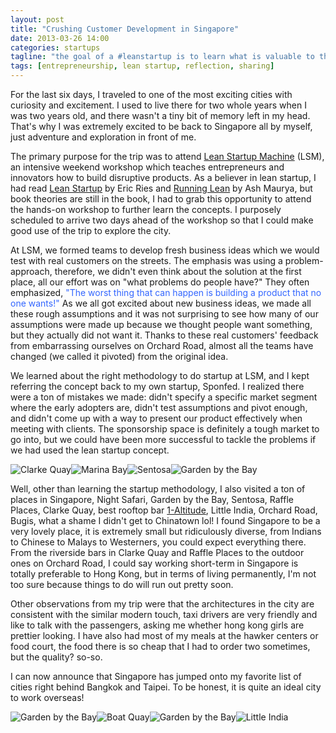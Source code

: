 ```yaml
---
layout: post
title: "Crushing Customer Development in Singapore"
date: 2013-03-26 14:00
categories: startups
tagline: "the goal of a #leanstartup is to learn what is valuable to the customer"
tags: [entrepreneurship, lean startup, reflection, sharing]
---
```


For the last six days, I traveled to one of the most exciting cities with curiosity and excitement. I used to live there for two whole years when I was two years old, and there wasn't a tiny bit of memory left in my head. That's why I was extremely excited to be back to Singapore all by myself, just adventure and exploration in front of me.

The primary purpose for the trip was to attend <a href="http://leanstartupmachine.com/" target="_blank">Lean Startup Machine</a> (LSM), an intensive weekend workshop which teaches entrepreneurs and innovators how to build disruptive products. As a believer in lean startup, I had read <a href="http://theleanstartup.com/" target="_blank">Lean Startup</a> by Eric Ries and <a href="http://www.amazon.com/Running-Lean-Iterate-Works-OReilly/dp/1449305172" target="_blank">Running Lean</a> by Ash Maurya, but book theories are still in the book, I had to grab this opportunity to attend the hands-on workshop to further learn the concepts. I purposely scheduled to arrive two days ahead of the workshop so that I could make good use of the trip to explore the city.

At LSM, we formed teams to develop fresh business ideas which we would test with real customers on the streets. The emphasis was using a problem-approach, therefore, we didn't even think about the solution at the first place, all our effort was on "what problems do people have?" They often emphasized, <span style="color: #3366ff;">"The worst thing that can happen is building a product that no one wants!"</span> As we all got excited about new business ideas, we made all these rough assumptions and it was not surprising to see how many of our assumptions were made up because we thought people want something, but they actually did not want it. Thanks to these real customers' feedback from embarrassing ourselves on Orchard Road, almost all the teams have changed (we called it pivoted) from the original idea.

We learned about the right methodology to do startup at LSM, and I kept referring the concept back to my own startup, Sponfed. I realized there were a ton of mistakes we made: didn't specify a specific market segment where the early adopters are, didn't test assumptions and pivot enough, and didn't come up with a way to present our product effectively when meeting with clients. The sponsorship space is definitely a tough market to go into, but we could have been more successful to tackle the problems if we had used the lean startup concept.

<img class="half" alt="Clarke Quay" src="http://kevoncheung.com/blog/wp-content/uploads/2013/03/Photo-20-3-13-6-03-19-PM1-300x224.jpg" /><img class="half" alt="Marina Bay" src="http://kevoncheung.com/blog/wp-content/uploads/2013/03/Photo-23-3-13-1-42-59-PM-300x224.jpg" /><img class="half" alt="Sentosa" src="http://kevoncheung.com/blog/wp-content/uploads/2013/03/Photo-23-3-13-1-42-41-PM-300x224.jpg" /><img class="half" alt="Garden by the Bay" src="http://kevoncheung.com/blog/wp-content/uploads/2013/03/Photo-23-3-13-1-42-42-PM-300x224.jpg" />

Well, other than learning the startup methodology, I also visited a ton of places in Singapore, Night Safari, Garden by the Bay, Sentosa, Raffle Places, Clarke Quay, best rooftop bar <a href="http://travel.cnn.com/singapore/drink/best-singapore-rooftop-bars-197848" target="_blank">1-Altitude</a>, Little India, Orchard Road, Bugis, what a shame I didn't get to Chinatown lol! I found Singapore to be a very lovely place, it is extremely small but ridiculously diverse, from Indians to Chinese to Malays to Westerners, you could expect everything there. From the riverside bars in Clarke Quay and Raffle Places to the outdoor ones on Orchard Road, I could say working short-term in Singapore is totally preferable to Hong Kong, but in terms of living permanently, I'm not too sure because things to do will run out pretty soon.

Other observations from my trip were that the architectures in the city are consistent with the similar modern touch, taxi drivers are very friendly and like to talk with the passengers, asking me whether hong kong girls are prettier looking. I have also had most of my meals at the hawker centers or food court, the food there is so cheap that I had to order two sometimes, but the quality? so-so.

I can now announce that Singapore has jumped onto my favorite list of cities right behind Bangkok and Taipei. To be honest, it is quite an ideal city to work overseas!

<img alt="Garden by the Bay" src="http://kevoncheung.com/blog/wp-content/uploads/2013/03/Photo-23-3-13-1-42-50-PM-224x300.jpg" class="half" /><img alt="Boat Quay" src="http://kevoncheung.com/blog/wp-content/uploads/2013/03/Photo-20-3-13-6-03-25-PM-224x300.jpg" class="half" /><img alt="Garden by the Bay" src="http://kevoncheung.com/blog/wp-content/uploads/2013/03/Photo-23-3-13-1-42-55-PM-224x300.jpg" class="half" /><img alt="Little India" src="http://kevoncheung.com/blog/wp-content/uploads/2013/03/Photo-20-3-13-5-00-58-PM1-224x300.jpg" class="half" />